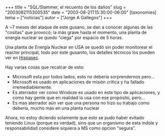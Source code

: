+++
title = "SQL/Slammer, el recuento de los daños"
slug = "2003082115300535"
date = "2003-08-21T15:30:00-06:00"
[taxonomies]
tema = ["noticias"]
autor = ["Jorge A Gallegos"]
+++

A \~7 meses del ataque de este gusano, se dan a conocer algunas de las
"cositas" que provocó; la más grave hasta el momento, una planta de
energía nuclear se quedo "ciega" por espacio de 5 horas.

<!-- more -->
Una planta de Energía Nuclear en USA se quedó sin poder monitorear el
reactor principal, todo por este gusanito, los detalles técnicos los
pueden ver en [Hispasec](http://www.hispasec.com/unaaldia/1761).

Hay varias cosas que recalcar de esto:

-   Microsoft esta por todos lados, esto no debería sorprendernos
    pero...
-   Microsoft es usado en aplicaciones de misión crítica y ha fallado
    irremediablemente.
-   Es aterrador ver como Windoze es usado en este tipo de aplicaciones,
    y como hay gente que en realidad lo usa con ese propósito, pero...
-   Es mas aterrador aún ver que una persona no hizo su trabajo como
    debería, mucho más en una planta nuclear

Ahora, no estoy diciendo solamente que esto se pudo haber evitado
teniendo Linux (porque es verdad), sino que un organismo de esta índole
y responsabilidad considere siquiera a MS como opcion "segura".
